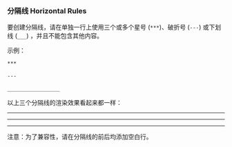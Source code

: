 ### 分隔线 Horizontal Rules

要创建分隔线，请在单独一行上使用三个或多个星号 (`***`)、破折号 (`---`) 或下划线 (`___`) ，并且不能包含其他内容。

示例：

```markdown
***

---

_________________
```

以上三个分隔线的渲染效果看起来都一样：

***

---

_________________

注意：为了兼容性，请在分隔线的前后均添加空白行。